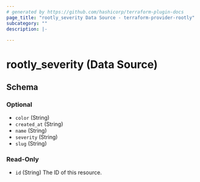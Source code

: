 ```yaml
---
# generated by https://github.com/hashicorp/terraform-plugin-docs
page_title: "rootly_severity Data Source - terraform-provider-rootly"
subcategory: ""
description: |-
  
---
```


# rootly_severity (Data Source)





<!-- schema generated by tfplugindocs -->
## Schema

### Optional

- `color` (String)
- `created_at` (String)
- `name` (String)
- `severity` (String)
- `slug` (String)

### Read-Only

- `id` (String) The ID of this resource.


